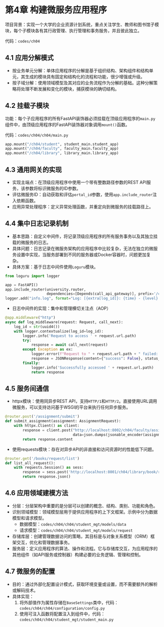 # 第4章 构建微服务应用程序

项目背景：实现一个大学的企业资源计划系统，重点关注学生、教师和图书馆子模块，每个子模块各有其行政管理、执行管理和事务服务，并且彼此独立。

代码：`codes/ch04`

## 4.1 应用分解模式

- 按业务单元分解：单体应用程序的分解是基于组织结构、架构组件和结构单元，其生成的模块具有固定和结构化的流程和功能，很少增强或升级。
- 按子域分解：使用领域模型及其对应的业务流程作为分解的基础。这种分解策略将处理不断发展和变化的模块，捕获模块的确切结构。

## 4.2 挂载子模块

功能：每个子应用程序的所有FastAPI装饰器必须挂载在顶级应用程序的`main.py`组件中，由顶级应用程序的FastAPI装饰器对象调用`mount()`函数。

代码：`codes/ch04/ch04/main.py`

```python
app.mount("/ch04/student", student_main.student_app)
app.mount("/ch04/faculty", faculty_main.faculty_app)
app.mount("/ch04/library", library_main.library_app)
```

## 4.3 通用网关的实现

- 实现主端点：在顶级应用程序中使用一个带有整数路径参数的REST API服务，该参数将标识微服务的ID参数。
- 评估微服务ID：自动获取和评估`portal_id`参数，使用`app.include_router`注入依赖函数。
- 应用异常处理程序：定义异常处理函数，并重定向到微服务的挂载路径上。

## 4.4 集中日志记录机制

- 基本思路：自定义中间件，将记录顶级应用程序的所有服务事务以及其独立挂载的微服务的日志。
- 具体问题：日志记录在微服务架构的应用程序中比较复杂，无法在独立的微服务设置中实现，当服务部署到不同的服务器或Docker容器时，问题更加复杂。
- 具体方案：基于日志中间件使用`Loguru`模块。
```python
from loguru import logger

app = FastAPI()
app.include_router(university.router,
                   dependencies=[Depends(call_api_gateway)], prefix='/ch04')
logger.add("info.log", format="Log: [{extra[log_id]}: {time} - {level} - {message} ", level="INFO", enqueue=True)
```

- 日志中间件的实现：集中和管理横切关注点（AOP）
```python
@app.middleware("http")
async def log_middleware(request: Request, call_next):
    log_id = str(uuid4())
    with logger.contextualize(log_id=log_id):
        logger.info('Request to access ' + request.url.path)
        try:
            response = await call_next(request)
        except Exception as ex:
            logger.error(f"Request to " + request.url.path + " failed: {ex}")
            response = JSONResponse(content={"success": False}, status_code=500)
        finally:
            logger.info('Successfully accessed ' + request.url.path)
            return response
```

## 4.5 服务间通信

- httpx模块：使用同异步REST API，支持`HTTP/1`和`HTTP/2`。直接使用URL调用微服务，可以支持访问基于WSGI的平台来执行任何异步服务。

```python
@router.post('/assignment/submit')
def submit_assignment(assignment: AssignmentRequest):
    with httpx.Client() as client:
        response = client.post("http://localhost:8002/ch04/faculty/assignments/student/submit",
                               data=json.dumps(jsonable_encoder(assignment)))
        return response.content
```

- 使用requests模块：存在对异步API的非直接和访问资源时的性能低下问题。

```python
@router.get('/books/request/list')
def list_all_request():
    with requests.Session() as sess:
        response = sess.post('http://localhost:8001/ch04/library/book/request/list', )
        return response.json()
``` 

## 4.6 应用领域建模方法

- 分层：分层架构中重要的是分层可以创建的概念、结构、类别、功能和角色。
- 识别领域模型：领域模型层用于提供应用程序的上下文框架。示例中分为数据模型和请求模型。
  - 数据模型：`codes/ch04/ch04/student_mgt/models/data`
  - 请求模型：`codes/ch04/ch04/student_mgt/models/request`
- 存储库层：创建管理数据访问的策略，其目标是与对象关系模型（ORM）框架交互，优化和管理数据事务。
- 服务层：定义应用程序的算法、操作和流程。它与存储库交互，为应用程序的其他组件（如API服务或控制器）构建必要的业务逻辑、管理和控制。

## 4.7 微服务的配置

- 目的：通过外部化配置设计模式，获取环境变量或设置，而不需要额外的解析或解码技术。
- 具体实现：
  1. 将外部值作为属性存储在`BaseSettings`类中，代码：`codes/ch04/ch04/configuration/config.py`
  2. 使用可注入函数将配置注入到组件中，代码：`codes/ch04/ch04/student_mgt/student_main.py`
